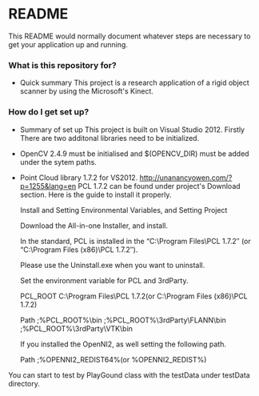 # README #

This README would normally document whatever steps are necessary to get your application up and running.

### What is this repository for? ###

* Quick summary
This project is a research application of a rigid object scanner by using the Microsoft's Kinect.

### How do I get set up? ###

* Summary of set up
This project is built on Visual Studio 2012. 
Firstly There are two additonal libraries need to be initialized.
- OpenCV 2.4.9 must be initialised and $(OPENCV_DIR) must be added under the sytem paths.
- Point Cloud library 1.7.2 for VS2012. http://unanancyowen.com/?p=1255&lang=en
  PCL 1.7.2 can be found under project's Download section.
  Here is the guide to install it properly.
  
  Install and Setting Environmental Variables, and Setting Project

  Download the All-in-one Installer, and install.
  
  In the standard, PCL is installed in the “C:\Program Files\PCL 1.7.2″ (or “C:\Program Files (x86)\PCL 1.7.2″).
  
  Please use the Uninstall.exe when you want to uninstall.



  Set the environment variable for PCL and 3rdParty.


  PCL_ROOT	C:\Program Files\PCL 1.7.2(or C:\Program Files (x86)\PCL 1.7.2)
  
  Path	;%PCL_ROOT%\bin  ;%PCL_ROOT%\3rdParty\FLANN\bin  ;%PCL_ROOT%\3rdParty\VTK\bin
  
  
  
  If you installed the OpenNI2, as well setting the following path.


  Path	;%OPENNI2_REDIST64%(or %OPENNI2_REDIST%)

You can start to test by PlayGound class with the testData under testData directory.